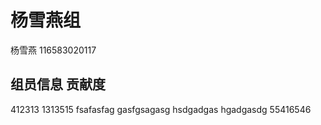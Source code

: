 # 杨雪燕组  
杨雪燕 116583020117

## 组员信息  贡献度
412313
1313515
fsafasfag
gasfgsagasg
hsdgadgas
hgadgasdg
55416546
